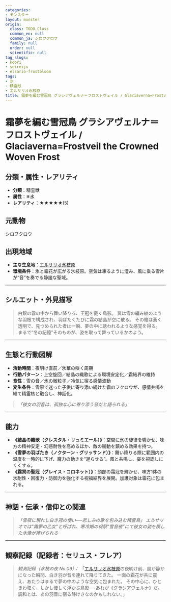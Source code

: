 ```yaml
---
categories:
- モンスター
layout: monster
origin:
  class: TODO_Class
  common_en: null
  common_ja: シロフクロウ
  family: null
  order: null
  scientific: null
tag_slugs:
- koori
- seireiju
- elsario-frostbloom
tags:
- 氷
- 精霊獣
- エルサリオ氷枝原
title: 霜夢を編む雪冠鳥 グラシアヴェルナ＝フロストヴェイル / Glaciaverna=Frostveil the Crowned Woven Frost
---
```


# 霜夢を編む雪冠鳥 グラシアヴェルナ＝フロストヴェイル / Glaciaverna=Frostveil the Crowned Woven Frost

## 分類・属性・レアリティ

* **分類**：精霊獣
* **属性**：❄氷
* **レアリティ**：★★★★★(5)

## 元動物
シロフクロウ

## 出現地域

* **主な生息地**：[エルサリオ氷枝原](../place/elsario_frostbloom.md)
* **環境条件**：氷と霜花が広がる氷枝原。空気は凍るように澄み、風に乗る雪片が“音”を奏でる静謐な聖域。

---

## シルエット・外見描写

> 白銀の霧の中から舞い降りる、王冠を戴く鳥影。
> 翼は雪の編み紋のような羽根で構成され、羽ばたくたびに霜の結晶が空に散る。
> その瞳は蒼く透明で、見つめられた者は一瞬、夢の中に誘われるような感覚を得る。
> まるで“冬の記憶”そのものが、姿を取って舞っているかのよう。

---

## 生態と行動図解

* **活動時間**：夜明け直前／氷華の咲く周期
* **行動パターン**：上空旋回／結晶の織歌による環境安定化／霜結界の維持
* **食性**：雪の音／氷の微粒子／冷気に宿る感情波動
* **変生条件**：雪原で迷った子供に寄り添い続けた霜のフクロウが、感情共鳴を経て精霊核と融合し、神話化。

> *「彼女の羽音は、孤独な心に寄り添う音だと語られる」*

---

## 能力

* **《結晶の織歌（クレスタル・リュミエール）》**：空間に氷の旋律を響かせ、味方の精神安定・幻惑耐性を高めるほか、敵の衝動を鎮める効果を持つ。
* **《雪夢の羽ばたき（ノクターン・グリッサンド）》**：舞い降りる際に範囲内の温度を一時的に下げ、魔力の動きを“遅らせる”。風と共鳴し、姿を視認しにくくする。
* **《霜冥の聖冠（グレイス・コロネット）》**：頭部の霜冠を輝かせ、味方1体の氷耐性・回復力・防御力を強化する祝福結界を展開。加護対象は霜花に包まれる。

---

## 神話・伝承・信仰との関連

> *「雪夜に現れし白き冠の使い──悲しみの歌を包み込む精霊鳥」*
> *エルサリオでは“霜夢の乙女”と呼ばれ、寒冷期の祝祭“雪音夜”にて彼女の姿を模した氷像が捧げられる*

---

## 観察記録（記録者：セリュス・フレア）

> *観測記録（氷枝の夜 No.09）：*
> 「[エルサリオ氷枝原](../place/elsario_frostbloom.md)の夜明け前、風が静かになった瞬間、白き羽が音を連れて降りてきた。
> 一面の霜花が共に震え、あたりはまるで夢の中のような空気に包まれた。
> その中心に、ひときわ眩く、しかし優しく浮かぶ鳥影──あれが《グラシアヴェルナ》だ。
> 調和とは、あの羽音に宿る静けさなのかもしれない。」